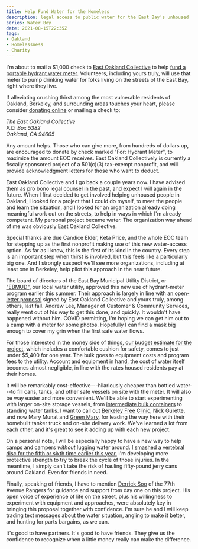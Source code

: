 ```yaml
---
title: Help Fund Water for the Homeless
description: legal access to public water for the East Bay's unhoused
series: Water Boy
date: 2021-08-15T22:35Z
tags:
- Oakland
- Homelessness
- Charity
---
```


I'm about to mail a $1,000 check to [East Oakland Collective](https://www.eastoaklandcollective.com/) to help [fund a portable hydrant water meter](https://www.flipcause.com/secure/cause_pdetails/MTIxMzY0).  Volunteers, including yours truly, will use that meter to pump drinking water for folks living on the streets of the East Bay, right where they live.

If alleviating crushing thirst among the most vulnerable residents of Oakland, Berkeley, and surrounding areas touches your heart, please consider [donating online](https://www.flipcause.com/secure/cause_pdetails/MTIxMzY0) or mailing a check to:

<address>The East Oakland Collective<br>P.O. Box 5382<br>Oakland, CA 94605</address>

Any amount helps.  Those who can give more, from hundreds of dollars up, are encouraged to donate by check marked "For: Hydrant Meter", to maximize the amount EOC receives.  East Oakland Collectively is currently a fiscally sponsored project of a 501(c)(3) tax-exempt nonprofit, and will provide acknowledgment letters for those who want to deduct.

East Oakland Collective and I go back a couple years now.  I have advised them as pro bono legal counsel in the past, and expect I will again in the future.  When I first decided to get involved helping unhoused people in Oakland, I looked for a project that I could do myself, to meet the people and learn the situation, and I looked for an organization already doing meaningful work out on the streets, to help in ways in which I'm already competent.  My personal project became water.  The organization way ahead of me was obviously East Oakland Collective.

Special thanks are due Candice Elder, Keta Price, and the whole EOC team for stepping up as the first nonprofit making use of this new water-access option.  As far as I know, this is the first of its kind in the country.  Every step is an important step when thirst is involved, but this feels like a particularly big one.  And I strongly suspect we'll see more organizations, including at least one in Berkeley, help pilot this approach in the near future.

The board of directors of the East Bay Municipal Utility District, or ["EBMUD"](https://www.ebmud.com), our local water utility, approved this new use of hydrant-meter program earlier this summer.  Their approach is largely in line with [an open-letter proposal](https://writing.kemitchell.com/2020/11/27/EBMUD-for-All.html#hydrant-access-program) signed by East Oakland Collective and yours truly, among others, last fall.  Andrew Lee, Manager of Customer & Community Services, really went out of his way to get this done, and quickly.  It wouldn't have happened without him.  COVID permitting, I'm hoping we can get him out to a camp with a meter for some photos.  Hopefully I can find a mask big enough to cover my grin when the first safe water flows.

For those interested in the money side of things, [our budget estimate for the project](https://docs.google.com/spreadsheets/d/177NlXFrlebOchjeUE_njfky2cRAbVATGP1is0j2mSvQ/edit?usp=sharing), which includes a comfortable cushion for safety, comes to just under $5,400 for one year.  The bulk goes to equipment costs and program fees to the utility.  Account and equipment in hand, the cost of water itself becomes almost negligible, in line with the rates housed residents pay at their homes.

It will be remarkably cost-effective---hilariously cheaper than bottled water---to fill cans, tanks, and other safe vessels on site with the meter.  It will also be way easier and more convenient.  We'll be able to start experimenting with larger on-site storage vessels, from [intermediate bulk containers](https://en.wikipedia.org/wiki/Intermediate_bulk_container) to standing water tanks.  I want to call out [Berkeley Free Clinic](https://www.berkeleyfreeclinic.org/), Nick Gurette, and now Mary Munat and [Green Mary](https://greenmary.com/), for leading the way here with their homebuilt tanker truck and on-site delivery work.  We've learned a lot from each other, and it's great to see it adding up with each new project.

On a personal note, I will be especially happy to have a new way to help camps and campers _without_ lugging water around.  [I smashed a vertebral disc for the fifth or sixth time earlier this year.](https://writing.kemitchell.com/2021/05/04/Days-of-Pain)  I'm developing more protective strength to try to break the cycle of those injuries.  In the meantime, I simply can't take the risk of hauling fifty-pound jerry cans around Oakland.  Even for friends in need.

Finally, speaking of friends, I have to mention [Derrick Soo](https://www.youtube.com/channel/UCimS5XwZyrvaOv3ddNpavdw) of the 77th Avenue Rangers for guidance and support from day one on this project.  His open voice of experience of life on the street, plus his willingness to experiment with equipment and approaches, were absolutely key in bringing this proposal together with confidence.  I'm sure he and I will keep trading text messages about the water situation, angling to make it better, and hunting for parts bargains, as we can.

It's good to have partners.  It's good to have friends.  They give us the confidence to recognize when a little money really can make the difference.
